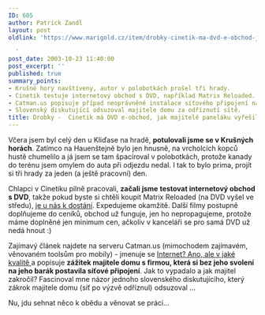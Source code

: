 ```yaml
---
ID: 605
author: Patrick Zandl
layout: post
oldlink: 'https://www.marigold.cz/item/drobky-cinetik-ma-dvd-e-obchod-jak-majitele-panelaku-vyresili-cernou-sit

  '
post_date: 2003-10-23 11:40:00
post_excerpt: ''
published: true
summary_points:
- Krušné hory navštíveny, autor v polobotkách prošel tři hrady.
- Cinetik testuje internetový obchod s DVD, například Matrix Reloaded.
- Catman.us popisuje případ neoprávněné instalace síťového připojení na domě.
- Slovenský diskutující odsuzoval majitele domu za odříznutí sítě.
title: Drobky -  Cinetik má DVD e-obchod, jak majitelé paneláku vyřešili černou síť
---
```


<p>
Včera jsem byl celý den u Kliďase na hradě, <STRONG>potulovali jsme se v Krušných horách</STRONG>. Zatímco na Hauenštejně bylo jen hnusně, na vrcholcích kopců hustě chumelilo a já jsem se tam špacíroval v polobotkách, protože kanady do terénu jsem omylem do auta při odjezdu nedal. I tak to bylo prima, projít si tři hrady za jeden (a ještě pracovní) den. </p>

<p>
Chlapci v Cinetiku pilně pracovali, <STRONG>začali jsme</STRONG> <STRONG>testovat internetový obchod s DVD</STRONG>, takže pokud byste si chtěli koupit Matrix Reloaded (na DVD vyšel ve středu), <A href="http://www.cinetik.cz/movie.aspx?mid=3908" target=_blank>je u nás k dostání</A>. Expedujeme okamžitě. Další filmy postupně doplňujeme do ceníků, obchod už funguje, jen ho nepropagujeme, protože máme doplněné jen minimum cen, ačkoliv v kanceláři se pro samá DVD už nedá hnout :)</p>

<p>
Zajímavý článek najdete na serveru Catman.us (mimochodem zajímavém, věnovaném toolsům pro mobily) - jmenuje se <A href="http://www.catman.us/view.php?cisloclanku=2003092701" target=_blank>Internet? Ano, ale v jaké kvalitě </A>a popisuje <STRONG>zážitek majitele domu s firmou, která si bez jeho svolení na jeho barák postavila síťové připojení</STRONG>. Jak to vypadalo a jak majitel zakročil? Fascinoval mne názor jednoho slovenského diskutujícího, který zákrok majitele domu (síť po výzvě odříznul) odsuzoval ... </p>

<p>
Nu, jdu sehnat něco k obědu a věnovat se práci...</p>